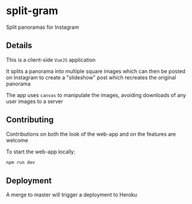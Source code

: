 # split-gram

Split panoramas for Instagram

## Details

This is a client-side `VueJS` application

It splits a panorama into multiple square images which can then be posted on Instagram to create a "slideshow" post which recreates the original panorama

The app uses `canvas` to manipulate the images, avoiding downloads of any user images to a server

## Contributing

Contributions on both the look of the web-app and on the features are welcome

To start the web-app locally:

```bash
npm run dev
```

## Deployment

A merge to master will trigger a deployment to Heroku
